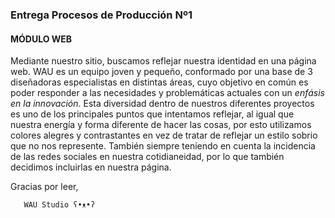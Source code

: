 ### Entrega Procesos de Producción Nº1

#### MÓDULO WEB

Mediante nuestro sitio, buscamos reflejar nuestra identidad en una página web. WAU es un equipo joven y pequeño, conformado por una base de 3 diseñadoras especialistas en distintas áreas, cuyo objetivo en común es poder responder a las necesidades y problemáticas actuales con un *enfásis en la innovación*. Esta diversidad dentro de nuestros diferentes proyectos es uno de los principales puntos que intentamos reflejar, al igual que nuestra energía y forma diferente  de hacer las cosas, por esto utilizamos colores alegres y contrastantes en vez de tratar de reflejar un estilo sobrio que no nos represente. También siempre teniendo en cuenta la incidencia de las redes sociales en nuestra cotidianeidad, por lo que también decidimos incluirlas en nuestra página.

Gracias por leer,

       WAU Studio ʕ•ᴥ•ʔ
